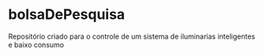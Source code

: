 # bolsaDePesquisa
Repositório criado para o controle de um sistema de iluminarias inteligentes e baixo consumo 
